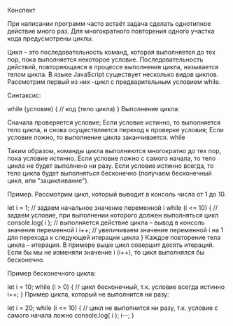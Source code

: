 Конспект

При написании программ часто встаёт задача сделать однотипное действие много раз. Для многократного повторения одного участка кода предусмотрены циклы.

Цикл – это последовательность команд, которая выполняется до тех пор, пока выполняется некоторое условие. Последовательность действий, повторяющаяся в процессе выполнения цикла, называется телом цикла.
В языке JavaScript существует несколько видов циклов. Рассмотрим первый из них –цикл c предварительным условием while.

Синтаксис:

while (условие) {
  // код (тело цикла)
}
Выполнение цикла:

Сначала проверяется условие;
Если условие истинно, то выполняется тело цикла, и снова осуществляется переход к проверке условия;
Если условие ложно, то выполнение цикла заканчивается.
while

Таким образом, команды цикла выполняются многократно до тех пор, пока условие истинно. Если условие ложно с самого начала, то тело цикла не будет выполнено ни разу. Если условие истинно всегда, то тело цикла будет выполняться бесконечно (получаем бесконечный цикл, или "зацикливание").

Пример. Рассмотрим цикл, который выводит в консоль числа от 1 до 10.

let i = 1;                // задаем начальное значение переменной i
while (i <= 10) {         // задаем условие, при выполнении которого должен выполняться цикл
  console.log( i );      // выполняется действие цикла – вывод в консоль значения переменной i
  i++;                   // увеличиваем значение переменной i на 1 для перехода к следующей итерации цикла
}
Каждое повторение тела цикла – итерация. В примере выше цикл совершит десять итераций. Если бы мы не изменяли значение i (i++), то цикл выполнялся бы бесконечно.

Пример бесконечного цикла:

let i = 10;
while (i > 0) {           // цикл бесконечный, т.к. условие всегда истинно
  i++;
}
Пример цикла, который не выполнится ни разу:

let i = 20;
while (i <= 10) {    // цикл не выполнится ни разу, т.к. условие с самого начала ложно
  console.log( i );
  i--;
}
